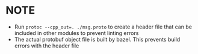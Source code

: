 # NOTE
- Run `protoc --cpp_out=. ./msg.proto` to create a header file that can be included in other modules to prevent linting errors
- The actual protobuf object file is built by bazel. This prevents build errors with the header file